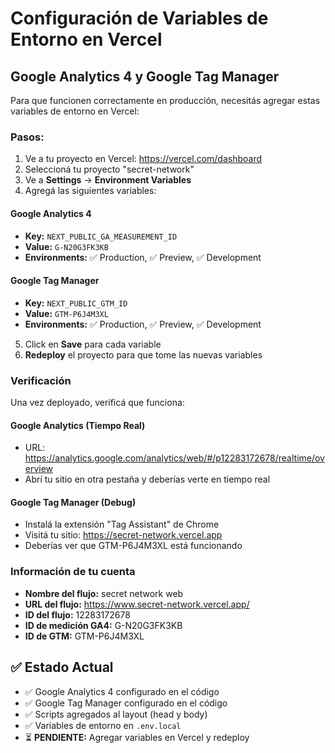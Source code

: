 # Configuración de Variables de Entorno en Vercel

## Google Analytics 4 y Google Tag Manager

Para que funcionen correctamente en producción, necesitás agregar estas variables de entorno en Vercel:

### Pasos:
1. Ve a tu proyecto en Vercel: https://vercel.com/dashboard
2. Seleccioná tu proyecto "secret-network"
3. Ve a **Settings** → **Environment Variables**
4. Agregá las siguientes variables:

#### Google Analytics 4
- **Key:** `NEXT_PUBLIC_GA_MEASUREMENT_ID`
- **Value:** `G-N20G3FK3KB`
- **Environments:** ✅ Production, ✅ Preview, ✅ Development

#### Google Tag Manager
- **Key:** `NEXT_PUBLIC_GTM_ID`
- **Value:** `GTM-P6J4M3XL`
- **Environments:** ✅ Production, ✅ Preview, ✅ Development

5. Click en **Save** para cada variable
6. **Redeploy** el proyecto para que tome las nuevas variables

### Verificación
Una vez deployado, verificá que funciona:

#### Google Analytics (Tiempo Real)
- URL: https://analytics.google.com/analytics/web/#/p12283172678/realtime/overview
- Abrí tu sitio en otra pestaña y deberías verte en tiempo real

#### Google Tag Manager (Debug)
- Instalá la extensión "Tag Assistant" de Chrome
- Visitá tu sitio: https://secret-network.vercel.app
- Deberías ver que GTM-P6J4M3XL está funcionando

### Información de tu cuenta
- **Nombre del flujo:** secret network web
- **URL del flujo:** https://www.secret-network.vercel.app/
- **ID del flujo:** 12283172678
- **ID de medición GA4:** G-N20G3FK3KB
- **ID de GTM:** GTM-P6J4M3XL

## ✅ Estado Actual
- ✅ Google Analytics 4 configurado en el código
- ✅ Google Tag Manager configurado en el código
- ✅ Scripts agregados al layout (head y body)
- ✅ Variables de entorno en `.env.local`
- ⏳ **PENDIENTE:** Agregar variables en Vercel y redeploy
